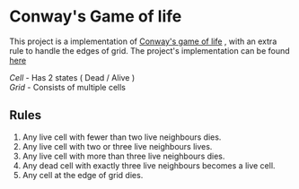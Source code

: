 # Conway's Game of life
This project is a implementation of [Conway's game of life](https://en.wikipedia.org/wiki/Conway%27s_Game_of_Life) , with an extra rule to handle the edges of grid.
The project's implementation can be found [here](https://sastaachar.github.io/conways-game-of-life/)

*Cell* - Has 2 states ( Dead / Alive ) <br />
*Grid* - Consists of multiple cells

## Rules 
1. Any live cell with fewer than two live neighbours dies.
2. Any live cell with two or three live neighbours lives.
3. Any live cell with more than three live neighbours dies.
4. Any dead cell with exactly three live neighbours becomes a live cell.
5. Any cell at the edge of grid dies.
